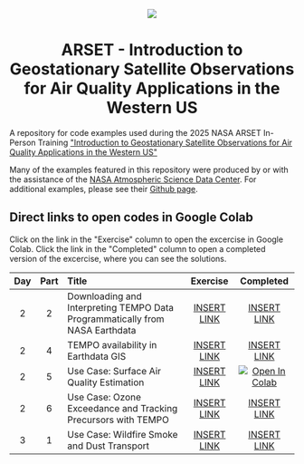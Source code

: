 <center>

![](https://earthdata.nasa.gov/s3fs-public/styles/hds_generic_card/public/2025-06/arset-inp-tempo-logo-th.png?VersionId=r0NY4RjZ3IrEMJ2M0lTP3b5bbKNHO9aA&itok=QS4KKRiW)

# ARSET - Introduction to Geostationary Satellite Observations for Air Quality Applications in the Western US

</center>

A repository for code examples used during the 2025 NASA ARSET In-Person Training ["Introduction to Geostationary Satellite Observations for Air Quality Applications in the Western US"](https://appliedsciences.nasa.gov/get-involved/training/english/arset-introduction-geostationary-satellite-observations-air-quality)

Many of the examples featured in this repository were produced by or with the assistance of the [NASA Atmospheric Science Data Center](https://asdc.larc.nasa.gov/). For additional examples, please see their [Github page](https://github.com/nasa/ASDC_Data_and_User_Services/tree/main/TEMPO). 

## Direct links to open codes in Google Colab

Click on the link in the "Exercise" column to open the excercise in Google Colab. Click the link in the "Completed" column to open a completed version of the excercise, where you can see the solutions.

| Day | Part | Title                                    | Exercise        | Completed       |
| :-: | :--: | :--------------------------------------- | :-------------: | :-------------: |
| 2   | 2    | Downloading and Interpreting TEMPO Data Programmatically from NASA Earthdata | [INSERT LINK]() | [INSERT LINK]() |
| 2   | 4    | TEMPO availability in Earthdata GIS | [INSERT LINK]() | [INSERT LINK]() |
| 2   | 5    | Use Case: Surface Air Quality Estimation | [INSERT LINK]() | [![Open In Colab](https://colab.research.google.com/assets/colab-badge.svg)](https://colab.research.google.com/github/NASAARSET/GEO_AQ_InPerson_2025/blob/main/D2P5_exercise_surface_level_AQ_complete.ipynb) | 
| 2   | 6    | Use Case: Ozone Exceedance and Tracking Precursors with TEMPO | [INSERT LINK]() | [INSERT LINK]() |
| 3   | 1    | Use Case: Wildfire Smoke and Dust Transport | [INSERT LINK]() | [INSERT LINK]() |
